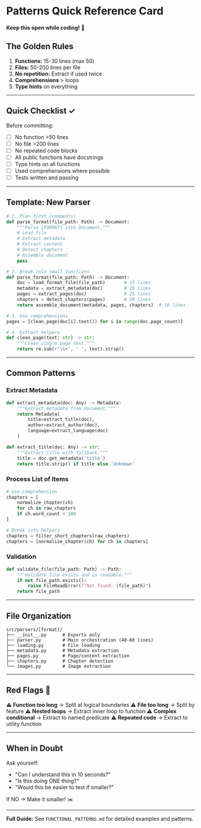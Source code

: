 # Patterns Quick Reference Card

**Keep this open while coding!** 👀

## The Golden Rules
1. **Functions:** 15-30 lines (max 50)
2. **Files:** 50-200 lines per file
3. **No repetition:** Extract if used twice
4. **Comprehensions** > loops
5. **Type hints** on everything

---

## Quick Checklist ✓

Before committing:
- [ ] No function >50 lines
- [ ] No file >200 lines
- [ ] No repeated code blocks
- [ ] All public functions have docstrings
- [ ] Type hints on all functions
- [ ] Used comprehensions where possible
- [ ] Tests written and passing

---

## Template: New Parser

```python
# 1. Plan first (comments)
def parse_format(file_path: Path) -> Document:
    """Parse [FORMAT] into Document."""
    # Load file
    # Extract metadata
    # Extract content
    # Detect chapters
    # Assemble document
    pass

# 2. Break into small functions
def parse_format(file_path: Path) -> Document:
    doc = load_format_file(file_path)       # 15 lines
    metadata = extract_metadata(doc)        # 20 lines
    pages = extract_pages(doc)              # 25 lines
    chapters = detect_chapters(pages)       # 30 lines
    return assemble_document(metadata, pages, chapters)  # 10 lines

# 3. Use comprehensions
pages = [clean_page(doc[i].text()) for i in range(doc.page_count)]

# 4. Extract helpers
def clean_page(text: str) -> str:
    """Clean single page text."""
    return re.sub(r'\s+', ' ', text).strip()
```

---

## Common Patterns

### Extract Metadata
```python
def extract_metadata(doc: Any) -> Metadata:
    """Extract metadata from document."""
    return Metadata(
        title=extract_title(doc),
        author=extract_author(doc),
        language=extract_language(doc)
    )

def extract_title(doc: Any) -> str:
    """Extract title with fallback."""
    title = doc.get_metadata('title')
    return title.strip() if title else 'Unknown'
```

### Process List of Items
```python
# Use comprehension
chapters = [
    normalize_chapter(ch)
    for ch in raw_chapters
    if ch.word_count > 100
]

# Break into helpers
chapters = filter_short_chapters(raw_chapters)
chapters = [normalize_chapter(ch) for ch in chapters]
```

### Validation
```python
def validate_file(file_path: Path) -> Path:
    """Validate file exists and is readable."""
    if not file_path.exists():
        raise FileReadError(f"Not found: {file_path}")
    return file_path
```

---

## File Organization

```
src/parsers/[format]/
├── __init__.py      # Exports only
├── parser.py        # Main orchestration (40-60 lines)
├── loading.py       # File loading
├── metadata.py      # Metadata extraction
├── pages.py         # Page/content extraction
├── chapters.py      # Chapter detection
└── images.py        # Image extraction
```

---

## Red Flags 🚩

⚠️ **Function too long** → Split at logical boundaries
⚠️ **File too long** → Split by feature
⚠️ **Nested loops** → Extract inner loop to function
⚠️ **Complex conditional** → Extract to named predicate
⚠️ **Repeated code** → Extract to utility function

---

## When in Doubt

Ask yourself:
- "Can I understand this in 10 seconds?"
- "Is this doing ONE thing?"
- "Would this be easier to test if smaller?"

If NO → Make it smaller! ✂️

---

**Full Guide:** See `FUNCTIONAL_PATTERNS.md` for detailed examples and patterns.
